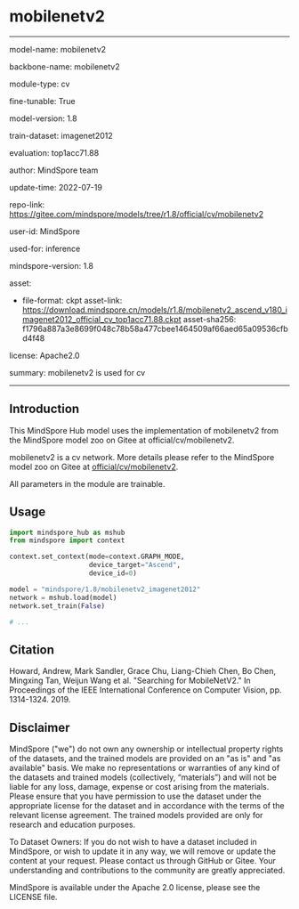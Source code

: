 # mobilenetv2

---

model-name: mobilenetv2

backbone-name: mobilenetv2

module-type: cv

fine-tunable: True

model-version: 1.8

train-dataset: imagenet2012

evaluation: top1acc71.88

author: MindSpore team

update-time: 2022-07-19

repo-link: <https://gitee.com/mindspore/models/tree/r1.8/official/cv/mobilenetv2>

user-id: MindSpore

used-for: inference

mindspore-version: 1.8

asset:

-
    file-format: ckpt
    asset-link: <https://download.mindspore.cn/models/r1.8/mobilenetv2_ascend_v180_imagenet2012_official_cv_top1acc71.88.ckpt>
    asset-sha256: f1796a887a3e8699f048c78b58a477cbee1464509af66aed65a09536cfbd4f48

license: Apache2.0

summary: mobilenetv2 is used for cv

---

## Introduction

This MindSpore Hub model uses the implementation of mobilenetv2 from the MindSpore model zoo on Gitee at official/cv/mobilenetv2.

mobilenetv2 is a cv network. More details please refer to the MindSpore model zoo on Gitee at [official/cv/mobilenetv2](https://gitee.com/mindspore/models/blob/r1.8/official/cv/mobilenetv2/README.md).

All parameters in the module are trainable.

## Usage

```python
import mindspore_hub as mshub
from mindspore import context

context.set_context(mode=context.GRAPH_MODE,
                    device_target="Ascend",
                    device_id=0)

model = "mindspore/1.8/mobilenetv2_imagenet2012"
network = mshub.load(model)
network.set_train(False)

# ...
```

## Citation

Howard, Andrew, Mark Sandler, Grace Chu, Liang-Chieh Chen, Bo Chen, Mingxing Tan, Weijun Wang et al. "Searching for MobileNetV2." In Proceedings of the IEEE International Conference on Computer Vision, pp. 1314-1324. 2019.

## Disclaimer

MindSpore ("we") do not own any ownership or intellectual property rights of the datasets, and the trained models are provided on an "as is" and "as available" basis. We make no representations or warranties of any kind of the datasets and trained models (collectively, “materials”) and will not be liable for any loss, damage, expense or cost arising from the materials. Please ensure that you have permission to use the dataset under the appropriate license for the dataset and in accordance with the terms of the relevant license agreement. The trained models provided are only for research and education purposes.

To Dataset Owners: If you do not wish to have a dataset included in MindSpore, or wish to update it in any way, we will remove or update the content at your request. Please contact us through GitHub or Gitee. Your understanding and contributions to the community are greatly appreciated.

MindSpore is available under the Apache 2.0 license, please see the LICENSE file.
